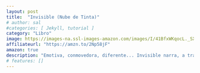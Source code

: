 ```yaml
---
layout: post
title:  "Invisible (Nube de Tinta)"
# author: sal
#categories: [ Jekyll, tutorial ]
category: "Libro"
image: https://images-na.ssl-images-amazon.com/images/I/41BfxWKqocL._SX327_BO1,204,203,200_.jpg
affiliateurl: "https://amzn.to/2Np58jF"
amazon: true
description: "Emotiva, conmovedora, diferente... Invisible narra, a través de los ojos de un niño, una historia que podría ser la de cualquiera de nosotros."
# features: []
---
```


